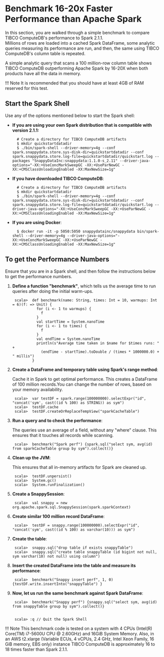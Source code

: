 <a id="start_benchmark"></a>
# Benchmark 16-20x Faster Performance than Apache Spark
In this section, you are walked through a simple benchmark to compare TIBCO ComputeDB's performance to Spark 2.1.1.</br>
Millions of rows are loaded into a cached Spark DataFrame, some analytic queries measuring its performance are run, and then, the same using TIBCO ComputeDB's column table is repeated.

A simple analytic query that scans a 100 million-row column table shows TIBCO ComputeDB outperforming Apache Spark by 16-20X when both products have all the data in memory.

!!! Note
	It is recommended that you should have at least 4GB of RAM reserved for this test. 
 
## Start the Spark Shell

Use any of the options mentioned below to start the Spark shell:

* **If you are using your own Spark distribution that is compatible with version 2.1.1:**

        # Create a directory for TIBCO ComputeDB artifacts
        $ mkdir quickstartdatadir 
        $ ./bin/spark-shell --driver-memory=4g --conf spark.snappydata.store.sys-disk-dir=quickstartdatadir --conf spark.snappydata.store.log-file=quickstartdatadir/quickstart.log --packages "SnappyDataInc:snappydata:1.1.0-s_2.11" --driver-java-options="-XX:+UseConcMarkSweepGC -XX:+UseParNewGC -XX:+CMSClassUnloadingEnabled -XX:MaxNewSize=1g"

* **If you have downloaded TIBCO ComputeDB**:

        # Create a directory for TIBCO ComputeDB artifacts
        $ mkdir quickstartdatadir 
        $ ./bin/spark-shell --driver-memory=4g --conf spark.snappydata.store.sys-disk-dir=quickstartdatadir --conf spark.snappydata.store.log-file=quickstartdatadir/quickstart.log --driver-java-options="-XX:+UseConcMarkSweepGC -XX:+UseParNewGC -XX:+CMSClassUnloadingEnabled -XX:MaxNewSize=1g"

* **If you are using Docker**:

        $ docker run -it -p 5050:5050 snappydatainc/snappydata bin/spark-shell --driver-memory=4g --driver-java-options="-XX:+UseConcMarkSweepGC -XX:+UseParNewGC -XX:+CMSClassUnloadingEnabled -XX:MaxNewSize=1g"

## To get the Performance Numbers
Ensure that you are in a Spark shell, and then follow the instructions below to get the performance numbers.

1. **Define a function "benchmark"**, which tells us the average time to run queries after doing the initial warm-ups.

        scala>  def benchmark(name: String, times: Int = 10, warmups: Int = 6)(f: => Unit) {
                  for (i <- 1 to warmups) {
                    f
                  }
                  val startTime = System.nanoTime
                  for (i <- 1 to times) {
                    f
                  }
                  val endTime = System.nanoTime
                  println(s"Average time taken in $name for $times runs: " +
                    (endTime - startTime).toDouble / (times * 1000000.0) + " millis")
                }

2. **Create a DataFrame and temporary table using Spark's range method**:

	Cache it in Spark to get optimal performance. This creates a DataFrame of 100 million records.You can change the number of rows, based on your memory availability.

        scala>  var testDF = spark.range(100000000).selectExpr("id", "concat('sym', cast((id % 100) as STRING)) as sym")
        scala>  testDF.cache
        scala>  testDF.createOrReplaceTempView("sparkCacheTable")

3. **Run a query and to check the performance**:

	The queries use an average of a field, without any "where" clause. This ensures that it touches all records while scanning.
		
        scala>  benchmark("Spark perf") {spark.sql("select sym, avg(id) from sparkCacheTable group by sym").collect()}

4. **Clean up the JVM**:

	This ensures that all in-memory artifacts for Spark are cleaned up.

        scala>  testDF.unpersist()
        scala>  System.gc()
        scala>  System.runFinalization()

5. **Create a SnappySession**:

		scala>  val snappy = new org.apache.spark.sql.SnappySession(spark.sparkContext)

6. **Create similar 100 million record DataFrame**:

		scala>  testDF = snappy.range(100000000).selectExpr("id", "concat('sym', cast((id % 100) as varchar(10))) as sym")


7. **Create the table**:

        scala>  snappy.sql("drop table if exists snappyTable")
        scala>  snappy.sql("create table snappyTable (id bigint not null, sym varchar(10) not null) using column")


8. **Insert the created DataFrame into the table and measure its performance**:

	    scala>  benchmark("Snappy insert perf", 1, 0) {testDF.write.insertInto("snappyTable") }

9. **Now, let us run the same benchmark against Spark DataFrame**:

        scala>  benchmark("Snappy perf") {snappy.sql("select sym, avg(id) from snappyTable group by sym").collect()}


	    scala> :q // Quit the Spark Shell

!!! Note
	This benchmark code is tested on a system with  4 CPUs (Intel(R) Core(TM) i7-5600U CPU @ 2.60GHz) and 16GiB System Memory. Also, in an AWS t2.xlarge (Variable ECUs, 4 vCPUs, 2.4 GHz, Intel Xeon Family, 16 GiB memory, EBS only) instance TIBCO ComputeDB is approximately 16 to 18 times faster than Spark 2.1.1.
